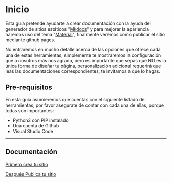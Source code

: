 # Inicio

Esta guía pretende ayudarte a crear documentación con la ayuda del generador de sitios estáticos "[Mkdocs](https://www.mkdocs.org)" y para mejorar la apariencia haremos uso del tema "[Material](https://squidfunk.github.io/mkdocs-material/)", finalmente veremos como publicar el sitio mediante github pages.

No entraremos en mucho detalle acerca de las opciones que ofrece cada una de estas herramientas, simplemente te mostraremos la configuración que a nosotros más nos agrada, pero es importante que sepas que NO es la única forma de diseñar tu página, personalización adicional requerirá que leas las documentaciones correspondientes, te invitamos a que lo hagas. 

## Pre-requisitos

En esta guía asumieremos que cuentas con el siguiente listado de herramientas, por favor asegurate de contar con cada una de ellas, porque todas son importantes:

- Python3 con PIP instalado
- Una cuenta de Github  
- Visual Studio Code

***

## Documentación
[Primero crea tu sitio](./01-Creacion-del-sitio.md)

[Después Publica tu sitio](./02-Publica-el-sitio-en-Github-Pages.md)




